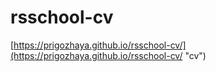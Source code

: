 # rsschool-cv

[https://prigozhaya.github.io/rsschool-cv/](https://prigozhaya.github.io/rsschool-cv/ "cv")
